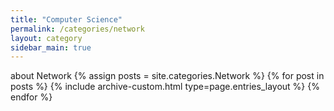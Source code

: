 ```yaml
---
title: "Computer Science"
permalink: /categories/network
layout: category
sidebar_main: true
---
```


about Network
{% assign posts = site.categories.Network %}
{% for post in posts %} {% include archive-custom.html type=page.entries_layout %} {% endfor %}
